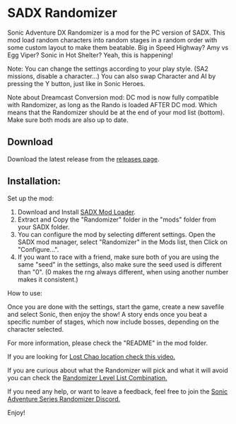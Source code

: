 # SADX Randomizer 

Sonic Adventure DX Randomizer is a mod for the PC version of SADX. This mod load random characters into random stages in a random order with some custom layout to make them beatable.
Big in Speed Highway? Amy vs Egg Viper? Sonic in Hot Shelter? Yeah, this is happening!

Note: You can change the settings according to your play style. (SA2 missions, disable a character...) You can also swap Character and AI by pressing the Y button, just like in Sonic Heroes.

Note about Dreamcast Conversion mod: DC mod is now fully compatible with Randomizer, as long as the Rando is loaded AFTER DC mod. Which means that the Randomizer should be at the end of your mod list (bottom). Make sure both mods are also up to date.

Download
--------

Download the latest release from the [releases page](https://github.com/Sora-yx/SADX-Super-Tails/releases).

Installation:
--------

Set up the mod:

1) Download and Install [SADX Mod Loader](https://dcmods.unreliable.network/owncloud/data/PiKeyAr/files/Setup/sadx_setup.exe).
2) Extract and Copy the "Randomizer" folder in the "mods" folder from your SADX folder.
3) You can configure the mod by selecting different settings. Open the SADX mod manager, select "Randomizer" in the Mods list, then Click on "Configure...".
4) If you want to race with a friend, make sure both of you are using the same "seed" in the settings, also make sure the seed used is different than "0". (0 makes the rng always different, when using another number makes it consistent.)


How to use:

Once you are done with the settings, start the game, create a new savefile and select Sonic, then enjoy the show!
A story ends once you beat a specific number of stages, which now include bosses, depending on the character selected.

For more information, please check the "README" in the mod folder.

If you are looking for [Lost Chao location check this video.](https://youtu.be/LGBWX3QrQF8)

If you are curious about what the Randomizer will pick and what it will avoid you can check the [Randomizer Level List Combination.](https://docs.google.com/spreadsheets/d/1Kmx2LL4-RIGHBDKIM6By_ExNAR9Tn_NYXNNPXF7vnH0/edit?usp=sharing)

If you need any help, or want to leave a feedback, feel free to join the [Sonic Adventure Series Randomizer Discord.](https://discord.gg/BBrEg5K)

Enjoy!
